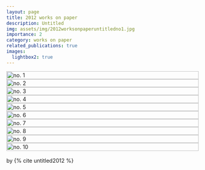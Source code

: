```yaml
---
layout: page
title: 2012 works on paper
description: Untitled
img: assets/img/2012worksonpaperuntitledno1.jpg
importance: 2
category: works on paper
related_publications: true
images:
  lightbox2: true
---
```


<div class="container">
    <div class="row">
        <div class="col-md-4 col-sm-12 pt-2">
            <a href="/assets/img/2012worksonpaperuntitledno1.jpg" data-lightbox="2012 works on paper untitled">
                <img src="/assets/img/2012worksonpaperuntitledno1.jpg" style="width: -webkit-fill-available; height: auto;" alt="no. 1"/>
            </a>
        </div>
        <div class="col-md-4 col-sm-12 pt-2">
            <a href="/assets/img/2012worksonpaperuntitledno2.jpg" data-lightbox="2012 works on paper untitled">
                <img src="/assets/img/2012worksonpaperuntitledno2.jpg" style="width: -webkit-fill-available; height: auto;" alt="no. 2"/>
            </a>
        </div>
        <div class="col-md-4 col-sm-12 pt-2">
            <a href="/assets/img/2012worksonpaperuntitledno3.jpg" data-lightbox="2012 works on paper untitled">
                <img src="/assets/img/2012worksonpaperuntitledno3.jpg" style="width: -webkit-fill-available; height: auto;" alt="no. 3"/>
            </a>
        </div>
    </div>
    <div class="row mt-4 col-sm-12 pt-2">
        <div class="col-md-3 col-sm-12 pt-2">
            <a href="/assets/img/2012worksonpaperuntitledno4.jpg" data-lightbox="2012 works on paper untitled">
                <img src="/assets/img/2012worksonpaperuntitledno4.jpg" style="width: -webkit-fill-available; height: auto;" alt="no. 4"/>
            </a>
        </div>
        <div class="col-md-4 col-sm-12 pt-2">
            <a href="/assets/img/2012worksonpaperuntitledno5.jpg" data-lightbox="2012 works on paper untitled">
                <img src="/assets/img/2012worksonpaperuntitledno5.jpg" style="width: -webkit-fill-available; height: auto;" alt="no. 5"/>
            </a>
        </div>
        <div class="col-md-4 col-sm-12 pt-2">
            <a href="/assets/img/2012worksonpaperuntitledno6.jpg" data-lightbox="2012 works on paper untitled">
                <img src="/assets/img/2012worksonpaperuntitledno6.jpg" style="width: -webkit-fill-available; height: auto;" alt="no. 6"/>
            </a>
        </div>
    </div>
    <div class="row mt-3 col-sm-12 pt-2">
        <div class="col-md-3 col-sm-12 pt-2">
            <a href="/assets/img/2012worksonpaperuntitledno7.jpg" data-lightbox="2012 works on paper untitled">
                <img src="/assets/img/2012worksonpaperuntitledno7.jpg" style="width: -webkit-fill-available; height: auto;" alt="no. 7"/>
            </a>
        </div>
        <div class="col-md-3 col-sm-12 pt-2">
            <a href="/assets/img/2012worksonpaperuntitledno8.jpg" data-lightbox="2012 works on paper untitled">
                <img src="/assets/img/2012worksonpaperuntitledno8.jpg" style="width: -webkit-fill-available; height: auto;" alt="no. 8"/>
            </a>
        </div>
        <div class="col-md-3 col-sm-12 pt-2">
            <a href="/assets/img/2012worksonpaperuntitledno9.jpg" data-lightbox="2012 works on paper untitled">
                <img src="/assets/img/2012worksonpaperuntitledno9.jpg" style="width: -webkit-fill-available; height: auto;" alt="no. 9"/>
            </a>
        </div>
        <div class="col-md-3 col-sm-12 pt-2">
            <a href="/assets/img/2012worksonpaperuntitledno10.jpg" data-lightbox="2012 works on paper untitled">
                <img src="/assets/img/2012worksonpaperuntitledno10.jpg" style="width: -webkit-fill-available; height: auto;" alt="no. 10"/>
            </a>
        </div>
    </div>
</div>
<br />
by {% cite untitled2012 %}
